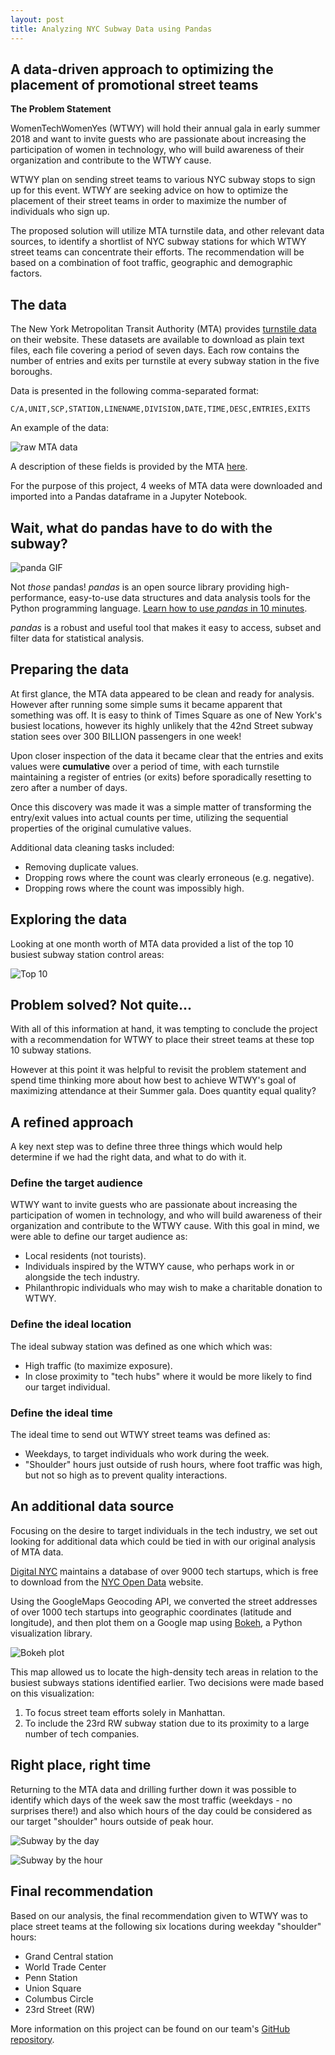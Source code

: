 ```yaml
---
layout: post
title: Analyzing NYC Subway Data using Pandas
---
```


## A data-driven approach to optimizing the placement of promotional street teams


__The Problem Statement__

WomenTechWomenYes (WTWY) will hold their annual gala in early summer 2018 and want to invite guests who are passionate about increasing the participation of women in technology, who will build awareness of their organization and contribute to the WTWY cause.

WTWY plan on sending street teams to various NYC subway stops to sign up for this event.  WTWY are seeking advice on how to optimize the placement of their street teams in order to maximize the number of individuals who sign up.

The proposed solution will utilize MTA turnstile data, and other relevant data sources, to identify a shortlist of NYC subway stations for which WTWY street teams can concentrate their efforts.  The recommendation will be based on a combination of foot traffic, geographic and demographic factors.

## The data

The New York Metropolitan Transit Authority (MTA) provides [turnstile data](http://web.mta.info/developers/turnstile.html) on their website. These datasets are available to download as plain text files, each file covering a period of seven days. Each row contains the number of entries and exits per turnstile at every subway station in the five boroughs.

Data is presented in the following comma-separated format:

`C/A,UNIT,SCP,STATION,LINENAME,DIVISION,DATE,TIME,DESC,ENTRIES,EXITS`

An example of the data:

![raw MTA data](/images/mta_images/turnstile_data_raw.png)

A description of these fields is provided by the MTA [here](http://web.mta.info/developers/resources/nyct/turnstile/ts_Field_Description.txt).

For the purpose of this project, 4 weeks of MTA data were downloaded and imported into a Pandas dataframe in a Jupyter Notebook.

## Wait, what do pandas have to do with the subway?

![panda GIF](https://media.giphy.com/media/EatwJZRUIv41G/giphy.gif)

Not _those_ pandas! _pandas_ is an open source library providing high-performance, easy-to-use data structures and data analysis tools for the Python programming language. [Learn how to use _pandas_ in 10 minutes](http://pandas.pydata.org/pandas-docs/stable/10min.html).

_pandas_ is a robust and useful tool that makes it easy to access, subset and filter data for statistical analysis.


## Preparing the data

At first glance, the MTA data appeared to be clean and ready for analysis.  However after running some simple sums it became apparent that something was off.  It is easy to think of Times Square as one of New York's busiest locations, however its highly unlikely that the 42nd Street subway station sees over 300 BILLION passengers in one week!

Upon closer inspection of the data it became clear that the entries and exits values were __cumulative__ over a period of time, with each turnstile maintaining a register of entries (or exits) before sporadically resetting to zero after a number of days.

Once this discovery was made it was a simple matter of transforming  the entry/exit values into actual counts per time, utilizing the sequential properties of the original cumulative values.

Additional data cleaning tasks included:
- Removing duplicate values.
- Dropping rows where the count was clearly erroneous (e.g. negative).
- Dropping rows where the count was impossibly high.


## Exploring the data

Looking at one month worth of MTA data provided a list of the top 10 busiest subway station control areas:

![Top 10](/images/mta_images/top_10_stations.png)

## Problem solved? Not quite...

With all of this information at hand, it was tempting to conclude the project with a recommendation for WTWY to place their street teams at these top 10 subway stations.

However at this point it was helpful to revisit the problem statement and spend time thinking more about how best to achieve WTWY's goal of maximizing attendance at their Summer gala.  Does quantity equal quality?

## A refined approach

A key next step was to define three three things which would help determine if we had the right data, and what to do with it.

### Define the target audience

WTWY want to invite guests who are passionate about increasing the participation of women in technology, and who will build awareness of their organization and contribute to the WTWY cause.  With this goal in mind, we were able to define our target audience as:
- Local residents (not tourists).
- Individuals inspired by the WTWY cause, who perhaps work in or alongside the tech industry.
- Philanthropic individuals who may wish to make a charitable donation to WTWY.


### Define the ideal location

The ideal subway station was defined as one which which was:
- High traffic (to maximize exposure).
- In close proximity to "tech hubs" where it would be more likely to find our target individual.

### Define the ideal time

The ideal time to send out WTWY street teams was defined as:
- Weekdays, to target individuals who work during the week.
- "Shoulder" hours just outside of rush hours, where foot traffic was high, but not so high as to prevent quality interactions.

## An additional data source

Focusing on the desire to target individuals in the tech industry, we set out looking for additional data which could be tied in with our original analysis of MTA data.

[Digital NYC](http://www.digital.nyc/) maintains a database of over 9000 tech startups, which is free to download from the [NYC Open Data](https://data.cityofnewyork.us/dataset/Mapped-In-NY-Companies/f4yq-wry5) website.

Using the GoogleMaps Geocoding API, we converted the street addresses of over 1000 tech startups into geographic coordinates (latitude and longitude), and then plot them on a Google map using [Bokeh](https://bokeh.pydata.org/en/latest/), a Python visualization library.

![Bokeh plot](/images/mta_images/bokeh.png)

This map allowed us to locate the high-density tech areas in relation to the busiest subways stations identified earlier.  Two decisions were made based on this visualization:
1. To focus street team efforts solely in Manhattan.
2. To include the 23rd RW subway station due to its proximity to a large number of tech companies.

## Right place, right time

Returning to the MTA data and drilling further down it was possible to identify which days of the week saw the most traffic (weekdays - no surprises there!) and also which hours of the day could be considered as our target "shoulder" hours outside of peak hour.

![Subway by the day](/images/mta_images/day.png)

![Subway by the hour](/images/mta_images/time.png)

## Final recommendation

Based on our analysis, the final recommendation given to WTWY was to place street teams at the following six locations during weekday "shoulder" hours:
- Grand Central station
- World Trade Center
- Penn Station
- Union Square
- Columbus Circle
- 23rd Street (RW)

More information on this project can be found on our team's [GitHub repository](https://github.com/stellamoretti/project_benson_1).
